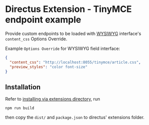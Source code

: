 # Directus Extension - TinyMCE endpoint example

Provide custom endpoints to be loaded with [WYSIWYG][] interface's `content_css` Options Override.

Example `Options Override` for WYSIWYG field interface:

```json
{
  "content_css": "http://localhost:8055/tinymce/article.css",
  "preview_styles": "color font-size"
}
```

## Installation

Refer to [installing via extensions directory][], run

    npm run build

then copy the `dist/` and `package.json` to directus' extensions folder.



[WYSIWYG]: https://docs.directus.io/app/data-model/fields/text-numbers.html#wysiwyg
[installing via extensions directory]: https://docs.directus.io/extensions/installing-extensions.html#installing-via-the-extensions-directory
